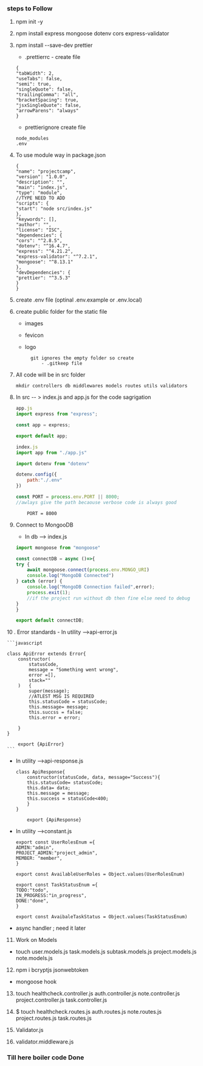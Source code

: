 
### steps to Follow

1. npm init -y

2. npm install express mongoose dotenv cors express-validator

3. npm install --save-dev prettier

   - .prettierrc - create file

   ```
   {
   "tabWidth": 2,
   "useTabs": false,
   "semi": true,
   "singleQuote": false,
   "trailingComma": "all",
   "bracketSpacing": true,
   "jsxSingleQuote": false,
   "arrowParens": "always"
   }
   ```

   - prettierignore create file

   ```
   node_modules
   .env
   ```

4. To use module way in package.json
   ```
   {
   "name": "projectcamp",
   "version": "1.0.0",
   "description": "",
   "main": "index.js",
   "type": "module",
   //TYPE NEED TO ADD 
   "scripts": {
   "start": "node src/index.js"
   },
   "keywords": [],
   "author": "",
   "license": "ISC",
   "dependencies": {
   "cors": "^2.8.5",
   "dotenv": "^16.4.7",
   "express": "^4.21.2",
   "express-validator": "^7.2.1",
   "mongoose": "^8.13.1"
   },
   "devDependencies": {
   "prettier": "^3.5.3"
   }
   }
   ```

5. create .env file (optinal .env.example or .env.local)

6. create public folder for the static file 
    - images 
    - fevicon
    - logo

            git ignores the empty folder so create 
                - .gitkeep file

7. All code will be in src folder 
    ```
    mkdir controllers db middlewares models routes utils validators 
    ```
8. In src -- > index.js and app.js for the code sagrigation 

    ``` js 
    app.js
    import express from "express";

    const app = express;

    export default app;
    ```

    ``` js 
    index.js
    import app from "./app.js"

    import dotenv from "dotenv"

    dotenv.config({
        path:"./.env"
    })

    const PORT = process.env.PORT || 8000;
    //awlays give the path becaouse verbose code is always good
    ```

    ``` env
        PORT = 8000
    ```
9. Connect to MongooDB
    - In db --> index.js

    ```javascript
    import mongoose from "mongoose"

    const connectDB = async ()=>{
    try {
        await mongoose.connect(process.env.MONGO_URI)
        console.log("MongoDB Connected")
    } catch (error) {
        console.log("MongoDB Connection failed",error);
        process.exit(1);
        //if the project run without db then fine else need to debug
    }
    }

    export default connectDB;
    ```

10 . Error standards
    - In utility -->api-error.js

    ```javascript
            
    class ApiError extends Error{
        constructor(
            statusCode,
            message = "Something went wrong",
            error =[],
            stack=""
        )   {
            super(message);
            //ATLEST MSG IS REQUIRED
            this.statusCode = statusCode;
            this.message= message;
            this.succss = false;
            this.error = error;
            
        }
    }

        export {ApiError}
    ```

- In utility -->api-response.js

    ```
    class ApiResponse{
        constructor(statusCode, data, message="Success"){
        this.statusCode= statusCode;
        this.data= data;
        this.message = message;
        this.success = statusCode<400;
        }
    }

        export {ApiResponse}
    ```

- In utility -->constant.js
    ```
    export const UserRolesEnum ={
    ADMIN:"admin",
    PROJECT_ADMIN:"project_admin",
    MEMBER: "member",
    }

    export const AvailableUserRoles = Object.values(UserRolesEnum)

    export const TaskStatusEnum ={
    TODO:"todo",
    IN_PROGRESS:"in_progress",
    DONE:"done",
    }

    export const AvaibaleTaskStatus = Object.values(TaskStatusEnum)

    ```

- async handler ; need it later


11. Work on Models

- touch user.models.js task.models.js subtask.models.js project.models.js note.models.js 

12. npm i bcryptjs jsonwebtoken
   - mongoose hook 

13. touch healthcheck.controller.js auth.controller.js note.controller.js project.controller.js task.controller.js

14. $ touch healthcheck.routes.js auth.routes.js note.routes.js project.routes.js task.routes.js

15. Validator.js 

16. validator.middleware.js

### Till here boiler code Done 



